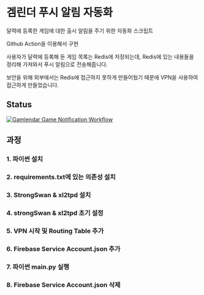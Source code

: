 # 겜린더 푸시 알림 자동화
달력에 등록한 게임에 대한 출시 알림을 주기 위한 자동화 스크립트

Github Action을 이용해서 구현

사용자가 달력에 등록해 둔 게임 목록는 Redis에 저장되는데, 
Redis에 있는 내용들을 정리해 가져와서 푸시 알림으로 전송해줍니다.

보안을 위해 외부에서는 Redis에 접근하지 못하게 만들어뒀기 때문에 VPN을 사용하여 접근하게 만들었습니다.


## Status
[![Gamlendar Game Notification Workflow](https://github.com/munhyok/gamlendar_fcm/actions/workflows/scheduled_workflow.yml/badge.svg)](https://github.com/munhyok/gamlendar_fcm/actions/workflows/scheduled_workflow.yml)

## 과정
### 1. 파이썬 설치
### 2. requirements.txt에 있는 의존성 설치

### 3. StrongSwan & xl2tpd 설치

### 4. strongSwan & xl2tpd 초기 설정

### 5. VPN 시작 및 Routing Table 추가

### 6. Firebase Service Account.json 추가

### 7. 파이썬 main.py 실행

### 8. Firebase Service Account.json 삭제



